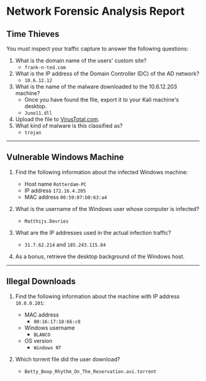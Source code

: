 # Network Forensic Analysis Report

## Time Thieves
You must inspect your traffic capture to answer the following questions:

1. What is the domain name of the users' custom site?
    - `frank-n-ted.com`
2. What is the IP address of the Domain Controller (DC) of the AD network?
    - `10.6.12.12`
3. What is the name of the malware downloaded to the 10.6.12.203 machine?
   - Once you have found the file, export it to your Kali machine's desktop.
   - `June11.dll`
4. Upload the file to [VirusTotal.com](https://www.virustotal.com/gui/).
5. What kind of malware is this classified as?
   - `trojan`

---

## Vulnerable Windows Machine

1. Find the following information about the infected Windows machine:
    - Host name `Rotterdam-PC`
    - IP address `172.16.4.205`
    - MAC address `00:59:07:b0:63:a4`

2. What is the username of the Windows user whose computer is infected?
    - `Matthijs.Devries`
3. What are the IP addresses used in the actual infection traffic?
    - `31.7.62.214` and `185.243.115.84`
4. As a bonus, retrieve the desktop background of the Windows host.

---

## Illegal Downloads

1. Find the following information about the machine with IP address `10.0.0.201`:
    - MAC address
      - `00:16:17:18:66:c8`
    - Windows username
      - `BLANCO`
    - OS version
      - `Windows NT`

2. Which torrent file did the user download?
    - `Betty_Boop_Rhythm_On_The_Reservation.avi.torrent`
